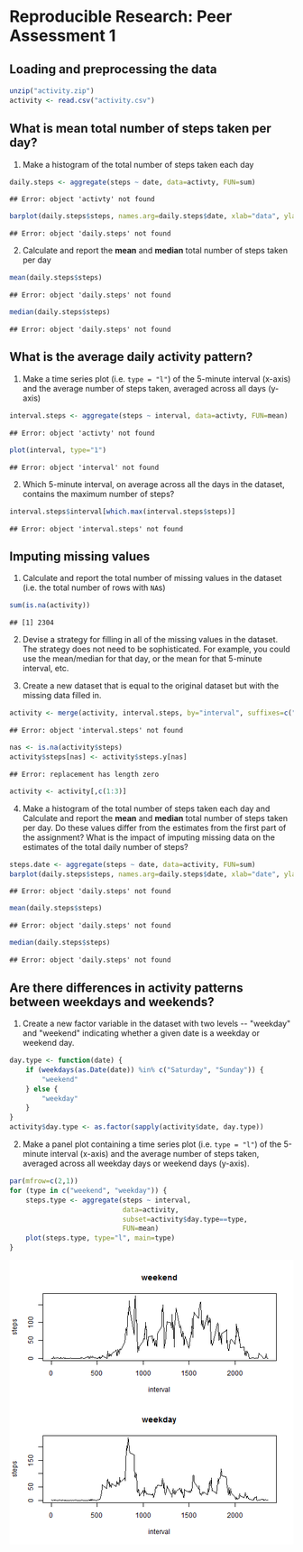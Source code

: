 # Reproducible Research: Peer Assessment 1


## Loading and preprocessing the data

```r
unzip("activity.zip")
activity <- read.csv("activity.csv")
```

## What is mean total number of steps taken per day?
1. Make a histogram of the total number of steps taken each day


```r
daily.steps <- aggregate(steps ~ date, data=activty, FUN=sum)
```

```
## Error: object 'activty' not found
```

```r
barplot(daily.steps$steps, names.arg=daily.steps$date, xlab="data", ylab="steps")
```

```
## Error: object 'daily.steps' not found
```

2. Calculate and report the **mean** and **median** total number of steps taken per day


```r
mean(daily.steps$steps)
```

```
## Error: object 'daily.steps' not found
```

```r
median(daily.steps$steps)
```

```
## Error: object 'daily.steps' not found
```

## What is the average daily activity pattern?
1. Make a time series plot (i.e. `type = "l"`) of the 5-minute
   interval (x-axis) and the average number of steps taken, averaged
   across all days (y-axis)


```r
interval.steps <- aggregate(steps ~ interval, data=activty, FUN=mean)
```

```
## Error: object 'activty' not found
```

```r
plot(interval, type="1")
```

```
## Error: object 'interval' not found
```

2. Which 5-minute interval, on average across all the days in the
   dataset, contains the maximum number of steps?


```r
interval.steps$interval[which.max(interval.steps$steps)]
```

```
## Error: object 'interval.steps' not found
```


## Imputing missing values
1. Calculate and report the total number of missing values in the
   dataset (i.e. the total number of rows with `NA`s)


```r
sum(is.na(activity))
```

```
## [1] 2304
```

2. Devise a strategy for filling in all of the missing values in the
   dataset. The strategy does not need to be sophisticated. For
   example, you could use the mean/median for that day, or the mean
   for that 5-minute interval, etc. 

3. Create a new dataset that is equal to the original dataset but with
   the missing data filled in.
   

```r
activity <- merge(activity, interval.steps, by="interval", suffixes=c("",".y"))
```

```
## Error: object 'interval.steps' not found
```

```r
nas <- is.na(activity$steps)
activity$steps[nas] <- activity$steps.y[nas]
```

```
## Error: replacement has length zero
```

```r
activity <- activity[,c(1:3)]
```

4. Make a histogram of the total number of steps taken each day and
   Calculate and report the **mean** and **median** total number of
   steps taken per day. Do these values differ from the estimates from
   the first part of the assignment? What is the impact of imputing
   missing data on the estimates of the total daily number of steps?


```r
steps.date <- aggregate(steps ~ date, data=activity, FUN=sum)
barplot(daily.steps$steps, names.arg=daily.steps$date, xlab="date", ylab="steps")
```

```
## Error: object 'daily.steps' not found
```

```r
mean(daily.steps$steps)
```

```
## Error: object 'daily.steps' not found
```

```r
median(daily.steps$steps)
```

```
## Error: object 'daily.steps' not found
```

## Are there differences in activity patterns between weekdays and weekends?
1. Create a new factor variable in the dataset with two levels --
   "weekday" and "weekend" indicating whether a given date is a
   weekday or weekend day.


```r
day.type <- function(date) {
    if (weekdays(as.Date(date)) %in% c("Saturday", "Sunday")) {
        "weekend"
    } else {
        "weekday"
    }
}
activity$day.type <- as.factor(sapply(activity$date, day.type))
```

2. Make a panel plot containing a time series plot (i.e. `type = "l"`)
   of the 5-minute interval (x-axis) and the average number of steps
   taken, averaged across all weekday days or weekend days
   (y-axis).


```r
par(mfrow=c(2,1))
for (type in c("weekend", "weekday")) {
    steps.type <- aggregate(steps ~ interval,
                            data=activity,
                            subset=activity$day.type==type,
                            FUN=mean)
    plot(steps.type, type="l", main=type)
}
```

![plot of chunk unnamed-chunk-10](figure/unnamed-chunk-10.png) 
